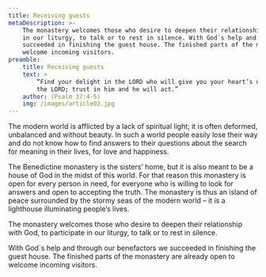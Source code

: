 ```yaml
---
title: Receiving guests
metaDescription: >-
    The monastery welcomes those who desire to deepen their relationship with God, to participate
    in our liturgy, to talk or to rest in silence. With God´s help and through our benefactors we
    succeeded in finishing the guest house. The finished parts of the monastery are already open to
    welcome incoming visitors.
preamble:
    title: Receiving guests
    text: >
        “Find your delight in the LORD who will give you your heart’s desire. Commit your way to
        the LORD; trust in him and he will act.”
    author: (Psalm 37:4-5)
    img: /images/article02.jpg
---
```


The modern world is afflicted by a lack of spiritual light; it is often deformed, unbalanced and
without beauty. In such a world people easily lose their way and do not know how to find
answers to their questions about the search for meaning in their lives, for love and happiness.

The Benedictine monastery is the sisters’ home, but it is also meant to be a house of God in the
midst of this world. For that reason this monastery is open for every person in need, for
everyone who is willing to look for answers and open to accepting the truth. The monastery is
thus an island of peace surrounded by the stormy seas of the modern world – it is a lighthouse
illuminating people’s lives.

The monastery welcomes those who desire to deepen their relationship with God, to participate
in our liturgy, to talk or to rest in silence.

With God´s help and through our benefactors we succeeded in finishing the guest house. The
finished parts of the monastery are already open to welcome incoming visitors.
